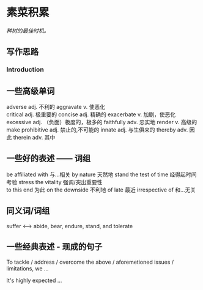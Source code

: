 # 素菜积累  

*种树的最佳时机。*  

## 写作思路  
### Introduction  



## 一些高级单词  
adverse adj. 不利的
aggravate  v. 使恶化  
critical adj. 极重要的
concise adj. 精确的
exacerbate v. 加剧，使恶化
excessive adj. （负面）极度的，极多的
faithfully adv. 忠实地
render v. 高级的make
prohibitive adj. 禁止的,不可能的
innate adj. 与生俱来的
thereby adv. 因此
therein adv. 其中

## 一些好的表述 —— 词组 
be affiliated with 与...相关
by nature 天然地
stand the test of time 经得起时间考验
stress the vitality 强调/突出重要性  
to this end 为此
on the downside 不利地
of late 最近
irrespective of 和...无关

## 同义词/词组  
suffer <--> abide, bear, endure, stand, and tolerate
 

## 一些经典表述  - 现成的句子  

To tackle / address / overcome the above / aforemetioned issues / limitations, we ...  

It's highly expected ...  